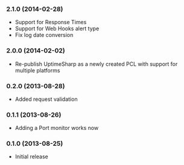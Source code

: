 ### 2.1.0 (2014-02-28)

- Support for Response Times
- Support for Web Hooks alert type
- Fix log date conversion

### 2.0.0 (2014-02-02)

- Re-publish UptimeSharp as a newly created PCL with support for multiple platforms

### 0.2.0 (2013-08-28)

- Added request validation

### 0.1.1 (2013-08-26)

- Adding a Port monitor works now

### 0.1.0 (2013-08-25)

- Initial release
